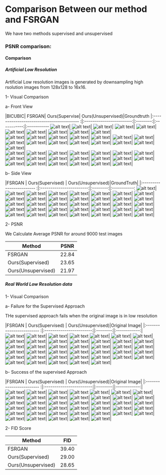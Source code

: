 # Comparison Between our method  and FSRGAN

We have two methods supervised and unsupervised

### PSNR comparison:


####  Comparison

##### Artificial Low  Resolution

Artificial Low resolution images is generated by downsampling high rsolution images from 128x128 to 16x16.

1- Visual Comparison

a- Front View

|BICUBIC| FSRGAN| Ours(Supervise| Ours(Unsupervised)|Groundtruth
|:----------------------------------------- :|:------------------------:|:--------:|:-----------:|:-----------
![alt text](images/artificial_Low_resolution_visual_comparison/0_0001_01_input.jpg 'bicubic')|    ![alt text](images/artificial_Low_resolution_visual_comparison/0_0001_01_fsrnet.jpg 'fsrnet')|  ![alt text](images/artificial_Low_resolution_visual_comparison/0_0001_01_output.jpg 'ours')| ![alt text](images/artificial_Low_resolution_visual_comparison/unsupervised/0_0001_01_output.jpg 'uns')| ![alt text](images/artificial_Low_resolution_visual_comparison/0_0001_01_gt.jpg 'gt')|  
![alt text](images/artificial_Low_resolution_visual_comparison/0_0001_02_input.jpg 'bicubic')|    ![alt text](images/artificial_Low_resolution_visual_comparison/0_0001_02_fsrnet.jpg 'fsrnet')|  ![alt text](images/artificial_Low_resolution_visual_comparison/0_0001_02_output.jpg 'ours')| ![alt text](images/artificial_Low_resolution_visual_comparison/unsupervised/0_0001_02_output.jpg 'uns')|  ![alt text](images/artificial_Low_resolution_visual_comparison/0_0001_02_gt.jpg 'gt')|  
![alt text](images/artificial_Low_resolution_visual_comparison/0_0001_03_input.jpg 'bicubic')|    ![alt text](images/artificial_Low_resolution_visual_comparison/0_0001_03_fsrnet.jpg 'fsrnet')|  ![alt text](images/artificial_Low_resolution_visual_comparison/0_0001_03_output.jpg 'ours')| ![alt text](images/artificial_Low_resolution_visual_comparison/unsupervised/0_0001_03_output.jpg 'uns')|  ![alt text](images/artificial_Low_resolution_visual_comparison/0_0001_03_gt.jpg 'gt')|
![alt text](images/artificial_Low_resolution_visual_comparison/0_000001_input.jpg 'bicubic')|    ![alt text](images/artificial_Low_resolution_visual_comparison/0_000001_fsrnet.png 'fsrnet')|  ![alt text](images/artificial_Low_resolution_visual_comparison/0_000001_output.jpg 'ours')| ![alt text](images/artificial_Low_resolution_visual_comparison/unsupervised/0_000001_output.jpg 'uns')|  ![alt text](images/artificial_Low_resolution_visual_comparison/0_000001_gt.png 'gt')|
![alt text](images/artificial_Low_resolution_visual_comparison/0_0002_01_input.jpg 'bicubic')|    ![alt text](images/artificial_Low_resolution_visual_comparison/0_0002_01_fsrnet.jpg 'fsrnet')|  ![alt text](images/artificial_Low_resolution_visual_comparison/0_0002_01_output.jpg 'ours')| ![alt text](images/artificial_Low_resolution_visual_comparison/unsupervised/0_0002_01_output.jpg 'uns')| ![alt text](images/artificial_Low_resolution_visual_comparison/0_0002_01_gt.jpg 'gt')|  
![alt text](images/artificial_Low_resolution_visual_comparison/0_0002_02_input.jpg 'bicubic')|    ![alt text](images/artificial_Low_resolution_visual_comparison/0_0002_02_fsrnet.jpg 'fsrnet')|  ![alt text](images/artificial_Low_resolution_visual_comparison/0_0002_02_output.jpg 'ours')| ![alt text](images/artificial_Low_resolution_visual_comparison/unsupervised/0_0002_02_output.jpg 'uns')|  ![alt text](images/artificial_Low_resolution_visual_comparison/0_0002_02_gt.jpg 'gt')|
![alt text](images/artificial_Low_resolution_visual_comparison/0_0003_02_input.jpg 'bicubic')|    ![alt text](images/artificial_Low_resolution_visual_comparison/0_0003_02_fsrnet.jpg 'fsrnet')|  ![alt text](images/artificial_Low_resolution_visual_comparison/0_0003_02_output.jpg 'ours')| ![alt text](images/artificial_Low_resolution_visual_comparison/unsupervised/0_0003_02_output.jpg 'uns')|   ![alt text](images/artificial_Low_resolution_visual_comparison/0_0003_02_gt.jpg 'gt')|
![alt text](images/artificial_Low_resolution_visual_comparison/0_0004_10_input.jpg 'bicubic')|    ![alt text](images/artificial_Low_resolution_visual_comparison/0_0004_10_fsrnet.jpg 'fsrnet')|  ![alt text](images/artificial_Low_resolution_visual_comparison/0_0004_10_output.jpg 'ours')| ![alt text](images/artificial_Low_resolution_visual_comparison/unsupervised/0_0004_10_output.jpg 'uns')|  ![alt text](images/artificial_Low_resolution_visual_comparison/0_0004_10_gt.jpg 'gt')| 
![alt text](images/artificial_Low_resolution_visual_comparison/0_0005_06_input.jpg 'bicubic')|    ![alt text](images/artificial_Low_resolution_visual_comparison/0_0005_06_fsrnet.jpg 'fsrnet')|  ![alt text](images/artificial_Low_resolution_visual_comparison/0_0005_06_output.jpg 'ours')| ![alt text](images/artificial_Low_resolution_visual_comparison/unsupervised/0_0005_06_output.jpg 'uns')|  ![alt text](images/artificial_Low_resolution_visual_comparison/0_0005_06_gt.jpg 'gt')|  

b- Side View

|FSRGAN                                                                               | Ours(Supervised)     |  Ours(Unsupervised)|GroundTruth|
|:------------------------                                                            :|:------------------------:|:--------:|:-----------:
![alt text](images/artificial_sideview/fsrnet/0_image32714.jpg 'fsrgan')|    ![alt text](images/artificial_sideview/0_image32714_output.jpg 'super')|  ![alt text](images/artificial_sideview/unsupervised/0_image32714_output.jpg 'unsup')| ![alt text](images/artificial_sideview/0_image32714.jpg 'gt')| 
![alt text](images/artificial_sideview/fsrnet/0_image43394.jpg 'fsrgan')|    ![alt text](images/artificial_sideview/0_image43394_output.jpg 'super')|  ![alt text](images/artificial_sideview/unsupervised/0_image43394_output.jpg 'unsup')| ![alt text](images/artificial_sideview/0_image43394.jpg 'gt')| 
![alt text](images/artificial_sideview/fsrnet/0_image41743.jpg 'fsrgan')|    ![alt text](images/artificial_sideview/0_image41743_output.jpg 'super')|  ![alt text](images/artificial_sideview/unsupervised/0_image41743_output.jpg 'unsup')| ![alt text](images/artificial_sideview/0_image41743.jpg 'gt')| 
![alt text](images/artificial_sideview/fsrnet/0_image43555.jpg 'fsrgan')|    ![alt text](images/artificial_sideview/0_image43555_output.jpg 'super')|  ![alt text](images/artificial_sideview/unsupervised/0_image43555_output.jpg 'unsup')| ![alt text](images/artificial_sideview/0_image43555.jpg 'gt')| 
![alt text](images/artificial_sideview/fsrnet/0_image53039.jpg 'fsrgan')|    ![alt text](images/artificial_sideview/0_image53039_output.jpg 'super')|  ![alt text](images/artificial_sideview/unsupervised/0_image53039_output.jpg 'unsup')| ![alt text](images/artificial_sideview/0_image53039.jpg 'gt')| 
![alt text](images/artificial_sideview/fsrnet/0_image53812.jpg 'fsrgan')|    ![alt text](images/artificial_sideview/0_image53812_output.jpg 'super')|  ![alt text](images/artificial_sideview/unsupervised/0_image53812_output.jpg 'unsup')| ![alt text](images/artificial_sideview/0_image53812.jpg 'gt')| 
![alt text](images/artificial_sideview/fsrnet/0_image58018.jpg 'fsrgan')|    ![alt text](images/artificial_sideview/0_image58018_output.jpg 'super')|  ![alt text](images/artificial_sideview/unsupervised/0_image58018_output.jpg 'unsup')| ![alt text](images/artificial_sideview/0_image58018.jpg 'gt')| 
![alt text](images/artificial_sideview/fsrnet/0_image60272.jpg 'fsrgan')|    ![alt text](images/artificial_sideview/0_image60272_output.jpg 'super')|  ![alt text](images/artificial_sideview/unsupervised/0_image60272_output.jpg 'unsup')| ![alt text](images/artificial_sideview/0_image60272.jpg 'gt')| 
![alt text](images/artificial_sideview/fsrnet/0_image68246.jpg 'fsrgan')|    ![alt text](images/artificial_sideview/0_image68246_output.jpg 'super')|  ![alt text](images/artificial_sideview/unsupervised/0_image68246_output.jpg 'unsup')| ![alt text](images/artificial_sideview/0_image68246.jpg 'gt')| 


2- PSNR

We Calculate Average PSNR for around 9000 test images

|  Method | PSNR                 |
|---      |---                   |
|  FSRGAN |  22.84  |  
|  Ours(Supervised)  |  23.65  |  
|  Ours(Unsupervised)   |  21.97    | 



##### Real World Low Resolution data

1- Visual Comparison

a- Failure for the Supervised Approach

THe supervised approach fails when the original image is in low resolution 
 
|FSRGAN                                                                               | Ours(Supervised)     |  Ours(Unsupervised)|Original Image|
|:------------------------                                                            :|:------------------------:|:--------:|:------------:|
![alt text](images/real_data/failure_cases/fsrnet/0_2_Demonstration_Demonstration_Or_Protest_2_235.jpg 'fsrgan')|    ![alt text](images/real_data/failure_cases/supervised/0_2_Demonstration_Demonstration_Or_Protest_2_235.jpg 'super')|  ![alt text](images/real_data/failure_cases/unsupervised/0_2_Demonstration_Demonstration_Or_Protest_2_235.jpg 'unsup')|   ![alt text](images/real_data/failure_cases/gt1/0_2_Demonstration_Demonstration_Or_Protest_2_235.jpg 'gt')
![alt text](images/real_data/failure_cases/fsrnet/0_12_Group_Team_Organized_Group_12_Group_Team_Organized_Group_12_636.jpg 'fsrgan')|    ![alt text](images/real_data/failure_cases/supervised/0_12_Group_Team_Organized_Group_12_Group_Team_Organized_Group_12_636.jpg 'super')|  ![alt text](images/real_data/failure_cases/unsupervised/0_12_Group_Team_Organized_Group_12_Group_Team_Organized_Group_12_636.jpg 'unsup')| ![alt text](images/real_data/failure_cases/gt1/0_12_Group_Team_Organized_Group_12_Group_Team_Organized_Group_12_636.jpg 'gt')| 
![alt text](images/real_data/failure_cases/fsrnet/1_0_Parade_marchingband_1_291.jpg 'fsrgan')|    ![alt text](images/real_data/failure_cases/supervised/1_0_Parade_marchingband_1_291.jpg 'super')|  ![alt text](images/real_data/failure_cases/unsupervised/1_0_Parade_marchingband_1_291.jpg 'unsup')| ![alt text](images/real_data/failure_cases/gt1/1_0_Parade_marchingband_1_291.jpg 'gt')| 
![alt text](images/real_data/failure_cases/fsrnet/1_0_Parade_Parade_0_373.jpg 'fsrgan')|    ![alt text](images/real_data/failure_cases/supervised/1_0_Parade_Parade_0_373.jpg 'super')|  ![alt text](images/real_data/failure_cases/unsupervised/1_0_Parade_Parade_0_373.jpg 'unsup')|  ![alt text](images/real_data/failure_cases/gt1/1_0_Parade_Parade_0_373.jpg 'gt')|
![alt text](images/real_data/failure_cases/fsrnet/3_0_Parade_marchingband_1_259.jpg 'fsrgan')|    ![alt text](images/real_data/failure_cases/supervised/3_0_Parade_marchingband_1_259.jpg 'super')|  ![alt text](images/real_data/failure_cases/unsupervised/3_0_Parade_marchingband_1_259.jpg 'unsup')| ![alt text](images/real_data/failure_cases/gt1/3_0_Parade_marchingband_1_259.jpg 'gt')| 
![alt text](images/real_data/failure_cases/fsrnet/1_23_Shoppers_Shoppers_23_30.jpg 'fsrgan')|    ![alt text](images/real_data/failure_cases/supervised/1_23_Shoppers_Shoppers_23_30.jpg 'super')|  ![alt text](images/real_data/failure_cases/unsupervised/1_23_Shoppers_Shoppers_23_30.jpg 'unsup')| ![alt text](images/real_data/failure_cases/gt1/1_23_Shoppers_Shoppers_23_30.jpg 'gt')|
![alt text](images/real_data/failure_cases/fsrnet/2_0_Parade_marchingband_1_161.jpg 'fsrgan')|    ![alt text](images/real_data/failure_cases/supervised/2_0_Parade_marchingband_1_161.jpg 'super')|  ![alt text](images/real_data/failure_cases/unsupervised/2_0_Parade_marchingband_1_161.jpg 'unsup')|   ![alt text](images/real_data/failure_cases/gt1/2_0_Parade_marchingband_1_161.jpg 'gt')| 
![alt text](images/real_data/failure_cases/fsrnet/2_12_Group_Large_Group_12_Group_Large_Group_12_211.jpg 'fsrgan')|    ![alt text](images/real_data/failure_cases/supervised/2_12_Group_Large_Group_12_Group_Large_Group_12_211.jpg 'super')|  ![alt text](images/real_data/failure_cases/unsupervised/2_12_Group_Large_Group_12_Group_Large_Group_12_211.jpg 'unsup')| ![alt text](images/real_data/failure_cases/gt1/2_12_Group_Large_Group_12_Group_Large_Group_12_211.jpg 'gt')| 
![alt text](images/real_data/failure_cases/fsrnet/3_2_Demonstration_Demonstration_Or_Protest_2_884.jpg 'fsrgan')|    ![alt text](images/real_data/failure_cases/supervised/3_2_Demonstration_Demonstration_Or_Protest_2_884.jpg 'super')|  ![alt text](images/real_data/failure_cases/unsupervised/3_2_Demonstration_Demonstration_Or_Protest_2_884.jpg 'unsup')|  ![alt text](images/real_data/failure_cases/gt1/3_2_Demonstration_Demonstration_Or_Protest_2_884.jpg 'gt')|
![alt text](images/real_data/failure_cases/fsrnet/3_17_Ceremony_Ceremony_17_5.jpg 'fsrgan')|    ![alt text](images/real_data/failure_cases/supervised/3_17_Ceremony_Ceremony_17_5.jpg 'super')|  ![alt text](images/real_data/failure_cases/unsupervised/3_17_Ceremony_Ceremony_17_5.jpg 'unsup')|  ![alt text](images/real_data/failure_cases/gt1/3_17_Ceremony_Ceremony_17_5.jpg 'gt')|


b- Success of the supervised Approach

|FSRGAN                                                                               | Ours(Supervised)     |  Ours(Unsupervised)|Original Image|
|:------------------------                                                            :|:------------------------:|:--------:|:------------:|
![alt text](images/real_data/success_cases/fsrnet/0_0_Parade_marchingband_1_184.jpg 'fsrgan')|    ![alt text](images/real_data/success_cases/supervised/0_0_Parade_marchingband_1_184.jpg 'super')|  ![alt text](images/real_data/success_cases/unsupervised/0_0_Parade_marchingband_1_184.jpg 'unsup')|   ![alt text](images/real_data/success_cases/gt1/0_0_Parade_marchingband_1_184.jpg 'gt')
![alt text](images/real_data/success_cases/fsrnet/0_0_Parade_marchingband_1_432.jpg 'fsrgan')|    ![alt text](images/real_data/success_cases/supervised/0_0_Parade_marchingband_1_432.jpg 'super')|  ![alt text](images/real_data/success_cases/unsupervised/0_0_Parade_marchingband_1_432.jpg 'unsup')| ![alt text](images/real_data/success_cases/gt1/0_0_Parade_marchingband_1_432.jpg 'gt')| 
![alt text](images/real_data/success_cases/fsrnet/0_0_Parade_marchingband_1_668.jpg 'fsrgan')|    ![alt text](images/real_data/success_cases/supervised/0_0_Parade_marchingband_1_668.jpg 'super')|  ![alt text](images/real_data/success_cases/unsupervised/0_0_Parade_marchingband_1_668.jpg 'unsup')| ![alt text](images/real_data/success_cases/gt1/0_0_Parade_marchingband_1_668.jpg 'gt')| 
![alt text](images/real_data/success_cases/fsrnet/0_0_Parade_marchingband_1_1016.jpg 'fsrgan')|    ![alt text](images/real_data/success_cases/supervised/0_0_Parade_marchingband_1_1016.jpg 'super')|  ![alt text](images/real_data/success_cases/unsupervised/0_0_Parade_marchingband_1_1016.jpg 'unsup')|  ![alt text](images/real_data/success_cases/gt1/0_0_Parade_marchingband_1_1016.jpg 'gt')|
![alt text](images/real_data/success_cases/fsrnet/0_0_Parade_marchingband_1_873.jpg 'fsrgan')|    ![alt text](images/real_data/success_cases/supervised/0_0_Parade_marchingband_1_873.jpg 'super')|  ![alt text](images/real_data/success_cases/unsupervised/0_0_Parade_marchingband_1_873.jpg 'unsup')| ![alt text](images/real_data/success_cases/gt1/0_0_Parade_marchingband_1_873.jpg 'gt')| 
![alt text](images/real_data/success_cases/fsrnet/0_2_Demonstration_Demonstration_Or_Protest_2_326.jpg 'fsrgan')|    ![alt text](images/real_data/success_cases/supervised/0_2_Demonstration_Demonstration_Or_Protest_2_326.jpg 'super')|  ![alt text](images/real_data/success_cases/unsupervised/0_2_Demonstration_Demonstration_Or_Protest_2_326.jpg 'unsup')| ![alt text](images/real_data/success_cases/gt1/0_2_Demonstration_Demonstration_Or_Protest_2_326.jpg 'gt')|
![alt text](images/real_data/success_cases/fsrnet/0_2_Demonstration_Protesters_2_522.jpg 'fsrgan')|    ![alt text](images/real_data/success_cases/supervised/0_2_Demonstration_Protesters_2_522.jpg 'super')|  ![alt text](images/real_data/success_cases/unsupervised/0_2_Demonstration_Protesters_2_522.jpg 'unsup')|   ![alt text](images/real_data/success_cases/gt1/0_2_Demonstration_Protesters_2_522.jpg 'gt')| 
![alt text](images/real_data/success_cases/fsrnet/0_9_Press_Conference_Press_Conference_9_303.jpg 'fsrgan')|    ![alt text](images/real_data/success_cases/supervised/0_9_Press_Conference_Press_Conference_9_303.jpg 'super')|  ![alt text](images/real_data/success_cases/unsupervised/0_9_Press_Conference_Press_Conference_9_303.jpg 'unsup')| ![alt text](images/real_data/success_cases/gt1/0_9_Press_Conference_Press_Conference_9_303.jpg 'gt')| 
![alt text](images/real_data/success_cases/fsrnet/5_12_Group_Team_Organized_Group_12_Group_Team_Organized_Group_12_631.jpg 'fsrgan')|    ![alt text](images/real_data/success_cases/supervised/5_12_Group_Team_Organized_Group_12_Group_Team_Organized_Group_12_631.jpg 'super')|  ![alt text](images/real_data/success_cases/unsupervised/5_12_Group_Team_Organized_Group_12_Group_Team_Organized_Group_12_631.jpg 'unsup')|  ![alt text](images/real_data/success_cases/gt1/5_12_Group_Team_Organized_Group_12_Group_Team_Organized_Group_12_631.jpg 'gt')|
![alt text](images/real_data/success_cases/fsrnet/5_35_Basketball_Basketball_35_532.jpg 'fsrgan')|    ![alt text](images/real_data/success_cases/supervised/5_35_Basketball_Basketball_35_532.jpg 'super')|  ![alt text](images/real_data/success_cases/unsupervised/5_35_Basketball_Basketball_35_532.jpg 'unsup')|  ![alt text](images/real_data/success_cases/gt1/5_35_Basketball_Basketball_35_532.jpg 'gt')|



2- FID Score


|  Method | FID                 |
|---      |---                   |
|  FSRGAN |  39.40  |  
|  Ours(Supervised)  |  29.00  |  
|  Ours(Unsupervised)   |  28.65    | 
